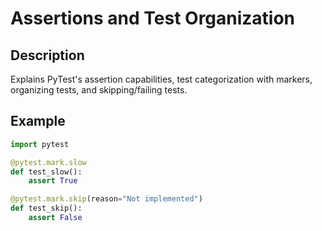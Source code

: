 # Assertions and Test Organization

## Description
Explains PyTest's assertion capabilities, test categorization with markers, organizing tests, and skipping/failing tests.

## Example
```python
import pytest

@pytest.mark.slow
def test_slow():
    assert True

@pytest.mark.skip(reason="Not implemented")
def test_skip():
    assert False
```
